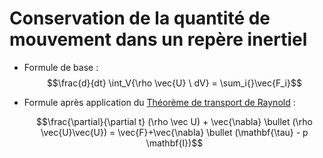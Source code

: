# Conservation de la quantité de mouvement dans un repère inertiel

- Formule de base :
	$$\frac{d}{dt} \int_V{\rho \vec{U} \ dV} = \sum_i{}\vec{F_i}$$
- Formule après application du [Théorème de transport de Raynold](Théorème%20de%20transport%20de%20Raynold.md) :

	$$\frac{\partial}{\partial t} (\rho \vec U) + \vec{\nabla} \bullet (\rho \vec{U}\vec{U}) = \vec{F}+\vec{\nabla} \bullet (\mathbf{\tau} - p \mathbf{I})$$